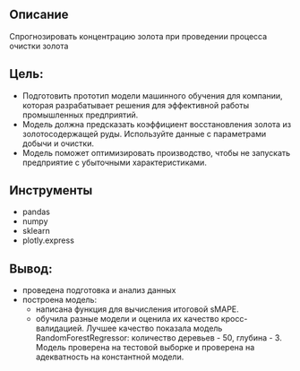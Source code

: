 ## Описание
Спрогнозировать концентрацию золота при проведении процесса очистки золота 

## Цель:
* Подготовить прототип модели машинного обучения для компании, которая разрабатывает решения для эффективной работы промышленных предприятий.
* Модель должна предсказать коэффициент восстановления золота из золотосодержащей руды. Используйте данные с параметрами добычи и очистки.
* Модель поможет оптимизировать производство, чтобы не запускать предприятие с убыточными характеристиками.

## Инструменты
* pandas
* numpy
* sklearn
* plotly.express

## Вывод:
* проведена подготовка и анализ данных
* построена модель:
  * написана функция для вычисления итоговой sMAPE.
  * обучила разные модели и оценила их качество кросс-валидацией. Лучшее качество показала модель RandomForestRegressor: количество деревьев - 50, глубина - 3. Модель проверена на тестовой выборке и проверена на адекватность на константной модели.

